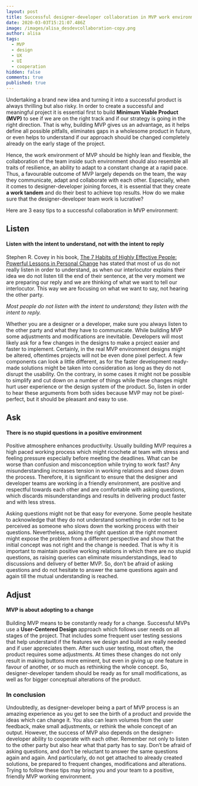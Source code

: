 ```yaml
---
layout: post
title: Successful designer-developer collaboration in MVP work environment
date: 2020-03-03T15:21:07.486Z
image: /images/alisa_desdevcollaboration-copy.png
author: alisa
tags:
  - MVP
  - design
  - UX
  - UI
  - cooperation
hidden: false
comments: true
published: true
---
```

Undertaking a brand new idea and turning it into a successful product is always thrilling but also risky. In order to create a successful and meaningful project it is essential first to build **Minimum Viable Product (MVP)** to see if we are on the right track and if our strategy is going in the right direction. That is why, building MVP gives us an advantage, as it helps define all possible pitfalls, eliminates gaps in a wholesome product in future, or even helps to understand if our approach should be changed completely already on the early stage of the project. 

Hence, the work environment of MVP should be highly lean and flexible, the collaboration of the team inside such environment should also resemble all traits of resilience, an ability to adapt to a constant change at a rapid pace. Thus, a favourable outcome of MVP largely depends on the team, the way they communicate, adapt and collaborate with each other. Especially, when it comes to designer-developer joining forces, it is essential that they create **a work tandem** and do their best to achieve top results. How do we make sure that the designer-developer team work is lucrative? 

Here are 3 easy tips to a successful collaboration in MVP environment: 

## Listen

#### Listen with the intent to understand, not with the intent to reply

Stephen R. Covey in his book, [The 7 Habits of Highly Effective People: Powerful Lessons in Personal Change](https://www.goodreads.com/work/quotes/6277-the-7-habits-of-highly-effective-people) has stated that most of us do not really listen in order to understand, as when our interlocutor explains their idea we do not listen till the end of their sentence, at the very moment we are preparing our reply and we are thinking of what we want to tell our interlocutor. This way we are focusing on what we want to say, not hearing the other party.

*Most people do not listen with the intent to understand; they listen with the intent to reply.*

Whether you are a designer or a developer, make sure you always listen to the other party and what they have to communicate. While building MVP some adjustments and modifications are inevitable. Developers will most likely ask for a few changes in the designs to make a project easier and faster to implement. Certainly, in the real MVP environment designs might be altered, oftentimes projects will not be even done pixel perfect. A few components can look a little different, as for the faster development ready-made solutions might be taken into consideration as long as they do not disrupt the usability. On the contrary, in some cases it might not be possible to simplify and cut down on a number of things while these changes might hurt user experience or the design system of the product. So, listen in order to hear these arguments from both sides because MVP may not be pixel-perfect, but it should be pleasant and easy to use. 

## Ask

#### There is no stupid questions in a positive environment

Positive atmosphere enhances productivity. Usually building MVP requires a high paced working process which might ricochete at team with stress and feeling pressure especially before meeting the deadlines. What can be worse than confusion and misconception while trying to work fast? Any misunderstanding increases tension in working relations and slows down the process. Therefore, it is significant to ensure that the designer and developer teams are  working in a friendly environment, are positive and respectful towards each other and are comfortable with asking questions, which discards misunderstandings and results in delivering product faster and with less stress.

Asking questions might not be that easy for everyone. Some people hesitate to acknowledge that they do not understand something in order not to be perceived as someone who slows down the working process with their questions. Nevertheless, asking the right question at the right moment might expose the problem from a different perspective and show that the initial concept was not right and the change is needed. That is why it is important to maintain positive working relations in which there are no stupid questions, as raising queries can eliminate misunderstandings, lead to discussions and delivery of better MVP.  So, don’t be afraid of asking questions and do not hesitate to answer the same questions again and again till the mutual understanding is reached.

## Adjust

#### MVP is about adopting to a change

Building MVP means to be constantly ready for a change. Successful MVPs use a **User-Centered Design** approach which follows user needs on all stages of the project. That includes some frequent user testing sessions that help understand if the features we design and build are really needed and if user appreciates them. After such user testing, most often, the product requires some adjustments. At times these changes do not only result in making buttons more eminent, but even in giving up one feature in favour of another, or so much as rethinking the whole concept. So, designer-developer tandem should be ready as for small modifications, as well as for bigger conceptual alterations of the product. 

### In conclusion

Undoubtedly, as designer-developer being a part of MVP process is an amazing experience as you get to see the birth of a product and provide the ideas which can change it. You also can learn volumes from the user feedback, make small adjustments, or rethink the whole concept of an output. However, the success of MVP also depends on the designer-developer ability to cooperate with each other. Remember not only to listen to the other party but also hear what that party has to say. Don’t be afraid of asking questions, and don’t be reluctant to answer the same questions again and again. And particularly, do not get attached to already created solutions, be prepared to frequent changes, modifications and alterations. Trying to follow these tips may bring you and your team to a positive, friendly MVP working environment.

